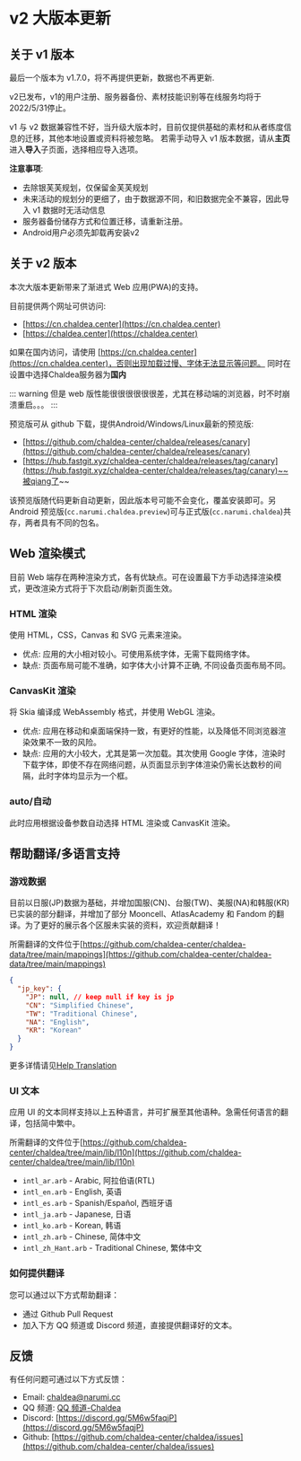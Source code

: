 # v2 大版本更新

## 关于 v1 版本

最后一个版本为 v1.7.0，将不再提供更新，数据也不再更新.

v2已发布，v1的用户注册、服务器备份、素材技能识别等在线服务均将于2022/5/31停止。

v1 与 v2 数据兼容性不好，当升级大版本时，目前仅提供基础的素材和从者练度信息的迁移，其他本地设置或资料将被忽略。
若需手动导入 v1 版本数据，请从**主页**进入**导入**子页面，选择相应导入选项。

**注意事项**:

- 去除银芙芙规划，仅保留金芙芙规划
- 未来活动的规划分的更细了，由于数据源不同，和旧数据完全不兼容，因此导入 v1 数据时无活动信息
- 服务器备份储存方式和位置迁移，请重新注册。
- Android用户必须先卸载再安装v2

## 关于 v2 版本

本次大版本更新带来了渐进式 Web 应用(PWA)的支持。

目前提供两个网址可供访问:

- [https://cn.chaldea.center](https://cn.chaldea.center)
- [https://chaldea.center](https://chaldea.center)

如果在国内访问，请使用 [https://cn.chaldea.center](https://cn.chaldea.center)，否则出现加载过慢、字体无法显示等问题。
同时在设置中选择Chaldea服务器为**国内**

::: warning
但是 web 版性能很很很很很很差，尤其在移动端的浏览器，时不时崩溃重启。。。
:::

预览版可从 github 下载，提供Android/Windows/Linux最新的预览版:

- [https://github.com/chaldea-center/chaldea/releases/canary](https://github.com/chaldea-center/chaldea/releases/canary)
- [https://hub.fastgit.xyz/chaldea-center/chaldea/releases/tag/canary](https://hub.fastgit.xyz/chaldea-center/chaldea/releases/tag/canary)~~被qiang了~~

该预览版随代码更新自动更新，因此版本号可能不会变化，覆盖安装即可。另 Android 预览版(`cc.narumi.chaldea.preview`)可与正式版(`cc.narumi.chaldea`)共存，两者具有不同的包名。

## Web 渲染模式

目前 Web 端存在两种渲染方式，各有优缺点。可在设置最下方手动选择渲染模式，更改渲染方式将于下次启动/刷新页面生效。

### HTML 渲染

使用 HTML，CSS，Canvas 和 SVG 元素来渲染。

- 优点: 应用的大小相对较小。可使用系统字体，无需下载网络字体。
- 缺点: 页面布局可能不准确，如字体大小计算不正确, 不同设备页面布局不同。

### CanvasKit 渲染

将 Skia 编译成 WebAssembly 格式，并使用 WebGL 渲染。

- 优点: 应用在移动和桌面端保持一致，有更好的性能，以及降低不同浏览器渲染效果不一致的风险。
- 缺点: 应用的大小较大，尤其是第一次加载。其次使用 Google 字体，渲染时下载字体，即使不存在网络问题，从页面显示到字体渲染仍需长达数秒的间隔，此时字体均显示为一个框。

### auto/自动

此时应用根据设备参数自动选择 HTML 渲染或 CanvasKit 渲染。

## 帮助翻译/多语言支持

### 游戏数据

目前以日服(JP)数据为基础，并增加国服(CN)、台服(TW)、美服(NA)和韩服(KR)已实装的部分翻译，并增加了部分 Mooncell、AtlasAcademy 和 Fandom 的翻译。为了更好的展示各个区服未实装的资料，欢迎贡献翻译！

所需翻译的文件位于[https://github.com/chaldea-center/chaldea-data/tree/main/mappings](https://github.com/chaldea-center/chaldea-data/tree/main/mappings)

```json
{
  "jp_key": {
    "JP": null, // keep null if key is jp
    "CN": "Simplified Chinese",
    "TW": "Traditional Chinese",
    "NA": "English",
    "KR": "Korean"
  }
}
```

更多详情请见[Help Translation](/translation.md)

### UI 文本

应用 UI 的文本同样支持以上五种语言，并可扩展至其他语种。急需任何语言的翻译，包括简中繁中。

所需翻译的文件位于[https://github.com/chaldea-center/chaldea/tree/main/lib/l10n](https://github.com/chaldea-center/chaldea/tree/main/lib/l10n)

- `intl_ar.arb` - Arabic, 阿拉伯语(RTL)
- `intl_en.arb` - English, 英语
- `intl_es.arb` - Spanish/Español, 西班牙语
- `intl_ja.arb` - Japanese, 日语
- `intl_ko.arb` - Korean, 韩语
- `intl_zh.arb` - Chinese, 简体中文
- `intl_zh_Hant.arb` - Traditional Chinese, 繁体中文

### 如何提供翻译

您可以通过以下方式帮助翻译：

- 通过 Github Pull Request
- 加入下方 QQ 频道或 Discord 频道，直接提供翻译好的文本。

## 反馈

有任何问题可通过以下方式反馈：

- Email: [chaldea@narumi.cc](mailto:chaldea.narumi.cc)
- QQ 频道: [QQ 频道-Chaldea](https://qun.qq.com/qqweb/qunpro/share?_wv=3&_wwv=128&inviteCode=1bVHFW&from=181074&biz=ka&shareSource=5)
- Discord: [https://discord.gg/5M6w5faqjP](https://discord.gg/5M6w5faqjP)
- Github: [https://github.com/chaldea-center/chaldea/issues](https://github.com/chaldea-center/chaldea/issues)
